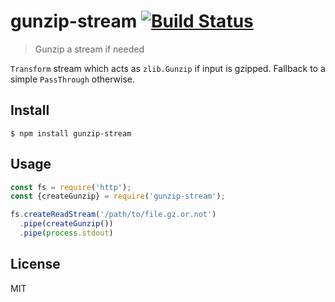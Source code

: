 # gunzip-stream [![Build Status](https://travis-ci.org/jdesboeufs/gunzip-stream.svg?branch=master)](https://travis-ci.org/jdesboeufs/gunzip-stream)

> Gunzip a stream if needed

`Transform` stream which acts as `zlib.Gunzip` if input is gzipped. Fallback to a simple `PassThrough` otherwise.

## Install

```
$ npm install gunzip-stream
```


## Usage

```js
const fs = require('http');
const {createGunzip} = require('gunzip-stream');

fs.createReadStream('/path/to/file.gz.or.not')
  .pipe(createGunzip())
  .pipe(process.stdout)
```

## License

MIT
